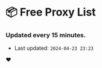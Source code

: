 # :package: Free Proxy List
### Updated every 15 minutes.

- Last updated: `2024-04-23 23:23`

:heart:

